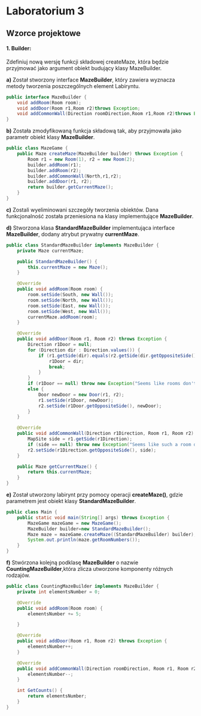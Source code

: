 # Laboratorium 3
## Wzorce projektowe

#### 1. Builder:
Zdefiniuj nową wersję funkcji składowej createMaze, która będzie przyjmować jako argument
obiekt budujący klasy MazeBuilder.

**a)** Został stworzony interface **MazeBuilder**, który zawiera wyznacza metody tworzenia poszczególnych element Labiryntu.
```java
public interface MazeBuilder {
    void addRoom(Room room);
    void addDoor(Room r1,Room r2)throws Exception;
    void addCommonWall(Direction roomDirection,Room r1,Room r2)throws Exception;
}
```

**b)** Została zmodyfikowaną funkcja składową tak, aby przyjmowała jako parametr obiekt klasy **MazeBuilder**.

```java
public class MazeGame {
    public Maze createMaze(MazeBuilder builder) throws Exception {
        Room r1 = new Room(1), r2 = new Room(2);
        builder.addRoom(r1);
        builder.addRoom(r2);
        builder.addCommonWall(North,r1,r2);
        builder.addDoor(r1, r2);
        return builder.getCurrentMaze();
    }
}
```
**c)** Zostali wyeliminowani szczegóły tworzenia obiektów. Dana funkcjonalność została przeniesiona na klasy implementujące **MazeBuilder**.

**d)**  Stworzona klasa **StandardMazeBuilder** implementująca interface **MazeBuilder**, dodany atrybut prywatny **currentMaze**.
```java
public class StandardMazeBuilder implements MazeBuilder {
    private Maze currentMaze;

    public StandardMazeBuilder() {
        this.currentMaze = new Maze();
    }

    @Override
    public void addRoom(Room room) {
        room.setSide(South, new Wall());
        room.setSide(North, new Wall());
        room.setSide(East, new Wall());
        room.setSide(West, new Wall());
        currentMaze.addRoom(room);
    }

    @Override
    public void addDoor(Room r1, Room r2) throws Exception {
        Direction r1Door = null;
        for (Direction dir : Direction.values()) {
            if (r1.getSide(dir).equals(r2.getSide(dir.getOppositeSide()))) {
                r1Door = dir;
                break;
            }
        }
        if (r1Door == null) throw new Exception("Seems like rooms don't have common door");
        else {
            Door newDoor = new Door(r1, r2);
            r1.setSide(r1Door, newDoor);
            r2.setSide(r1Door.getOppositeSide(), newDoor);
        }
    }

    @Override
    public void addCommonWall(Direction r1Direction, Room r1, Room r2) throws Exception {
        MapSite side = r1.getSide(r1Direction);
        if (side == null) throw new Exception("Seems like such a room doesn't exist");
        r2.setSide(r1Direction.getOppositeSide(), side);
    }

    public Maze getCurrentMaze() {
        return this.currentMaze;
    }
}
```

**e)** Został utworzony labirynt przy pomocy operacji **createMaze()**, gdzie parametrem jest obiekt
klasy **StandardMazeBuilder**.
```java
public class Main {
    public static void main(String[] args) throws Exception {
        MazeGame mazeGame = new MazeGame();
        MazeBuilder builder=new StandardMazeBuilder();
        Maze maze = mazeGame.createMaze((StandardMazeBuilder) builder);
        System.out.println(maze.getRoomNumbers());
    }
}
```
**f)** Stwórzona kolejną podklasę **MazeBuilder** o nazwie **CountingMazeBuilder**,która zlicza utworzone komponenty różnych rodzajów.
```java
public class CountingMazeBuilder implements MazeBuilder {
    private int elementsNumber = 0;

    @Override
    public void addRoom(Room room) {
        elementsNumber += 5;

    }

    @Override
    public void addDoor(Room r1, Room r2) throws Exception {
        elementsNumber++;
    }

    @Override
    public void addCommonWall(Direction roomDirection, Room r1, Room r2) throws Exception {
        elementsNumber--;
    }

    int GetCounts() {
        return elementsNumber;
    }
}
```

